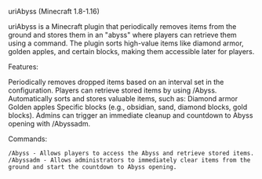 uriAbyss (Minecraft 1.8-1.16)

uriAbyss is a Minecraft plugin that periodically removes items from the ground and stores them in an "abyss" where players can retrieve them using a command. 
The plugin sorts high-value items like diamond armor, golden apples, and certain blocks, making them accessible later for players.

Features:

  Periodically removes dropped items based on an interval set in the configuration.
  Players can retrieve stored items by using /Abyss.
  Automatically sorts and stores valuable items, such as:
      Diamond armor
      Golden apples
      Specific blocks (e.g., obsidian, sand, diamond blocks, gold blocks).
  Admins can trigger an immediate cleanup and countdown to Abyss opening with /Abyssadm.

Commands:

    /Abyss - Allows players to access the Abyss and retrieve stored items.
    /Abyssadm - Allows administrators to immediately clear items from the ground and start the countdown to Abyss opening.
